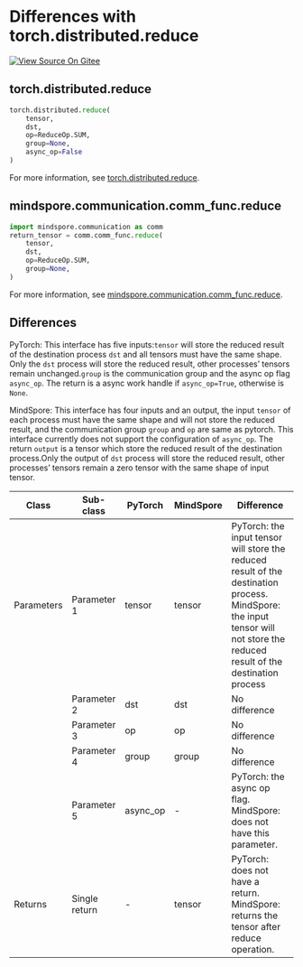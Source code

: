# Differences with torch.distributed.reduce

[![View Source On Gitee](https://mindspore-website.obs.cn-north-4.myhuaweicloud.com/website-images/r2.4.0/resource/_static/logo_source_en.svg)](https://gitee.com/mindspore/docs/blob/r2.4.0/docs/mindspore/source_en/note/api_mapping/pytorch_diff/reduce.md)

## torch.distributed.reduce

```python
torch.distributed.reduce(
    tensor,
    dst,
    op=ReduceOp.SUM,
    group=None,
    async_op=False
)
```

For more information, see [torch.distributed.reduce](https://pytorch.org/docs/1.8.1/distributed.html#torch.distributed.reduce).

## mindspore.communication.comm_func.reduce

```python
import mindspore.communication as comm
return_tensor = comm.comm_func.reduce(
    tensor,
    dst,
    op=ReduceOp.SUM,
    group=None,
)
```

For more information, see [mindspore.communication.comm_func.reduce](https://www.mindspore.cn/docs/en/r2.4.0/api_python/communication/mindspore.communication.comm_func.reduce.html#mindspore.communication.comm_func.reduce).

## Differences

PyTorch: This interface has five inputs:`tensor` will store the reduced result of the destination process `dst` and all tensors must have the same shape.  Only the `dst` process will store the reduced result, other processes’ tensors remain unchanged.`group` is the communication group and the async op flag `async_op`.  The return is a async work handle if `async_op=True`, otherwise is `None`.

MindSpore: This interface has four inputs and an output, the input `tensor` of each process must have the same shape and will not store the reduced result, and the communication group `group`  and `op` are same as pytorch. This interface currently does not support the configuration of `async_op`. The return `output` is a tensor which store the reduced result of the destination process.Only the output of `dst` process will store the reduced result, other processes’ tensors remain a zero tensor with the same shape of input tensor.

| Class      | Sub-class     | PyTorch  | MindSpore | Difference                                                                                                                                                                  |
|------------|---------------|----------|-----------|-----------------------------------------------------------------------------------------------------------------------------------------------------------------------------|
| Parameters | Parameter 1   | tensor   | tensor    | PyTorch: the input tensor will store the reduced result of the destination process. MindSpore: the input tensor will not store the reduced result of the destination process |
|            | Parameter 2   | dst      | dst       | No difference                                                                                                                                                               |
|            | Parameter 3   | op       | op        | No difference                                                                                                                                                               |
|            | Parameter 4   | group | group     | No difference                                                                                                                                                               |
|            | Parameter 5   | async_op | -         | PyTorch: the async op flag. MindSpore: does not have this parameter.                                                                                                        |
| Returns    | Single return | -| tensor    | PyTorch: does not have a return. MindSpore: returns the tensor after reduce operation.                                                                              |
